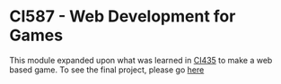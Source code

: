 # CI587 - Web Development for Games
This module expanded upon what was learned in [CI435](https://github.com/KennedySovine/CI435-Introduction-to-Web-Development) to make a web based game. To see the final project, please go [here](https://github.com/KennedySovine/Web-Dev-for-Games-Project)

